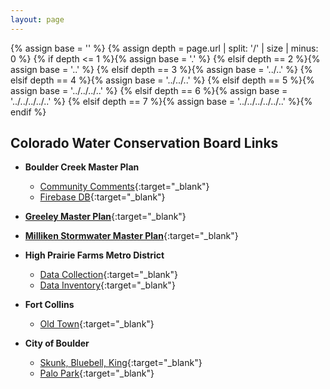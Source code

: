 ```yaml
---
layout: page
---
```


{% assign base = '' %}
{% assign depth = page.url | split: '/' | size | minus: 0 %}
{% if    depth <= 1 %}{% assign base = '.' %}
{% elsif depth == 2 %}{% assign base = '..' %}
{% elsif depth == 3 %}{% assign base = '../..' %}
{% elsif depth == 4 %}{% assign base = '../../..' %}
{% elsif depth == 5 %}{% assign base = '../../../..' %}
{% elsif depth == 6 %}{% assign base = '../../../../..' %}
{% elsif depth == 7 %}{% assign base = '../../../../../..' %}{% endif %}

## Colorado Water Conservation Board Links

- **Boulder Creek Master Plan**
  - [Community Comments]({{base}}/project/boulder-creek/community-comments.html){:target="_blank"}
  - [Firebase DB](https://bouldercrk-community.firebaseio.com/){:target="_blank"}

- [**Greeley Master Plan**]({{base}}/greeley/ngd-map/){:target="_blank"}

- [**Milliken Stormwater Master Plan**]({{base}}/project/milliken/milliken-stormwater-master-plan.htm){:target="_blank"}

- **High Prairie Farms Metro District**
  - [Data Collection]({{base}}/project/hpfmd/){:target="_blank"}
  - [Data Inventory]({{base}}/project/hpfmd/results/){:target="_blank"}

- **Fort Collins**
  - [Old Town]({{base}}/fort-collins/old-town-map){:target="_blank"}

- **City of Boulder**
  - [Skunk, Bluebell, King]({{base}}/boulder/sbk-map){:target="_blank"}
  - [Palo Park]({{base}}/boulder/palopark-map){:target="_blank"}
